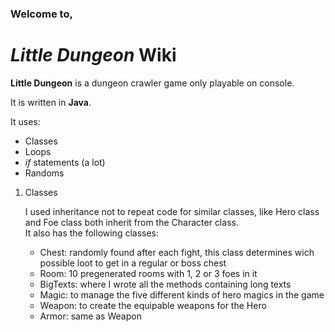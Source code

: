 ### Welcome to,

# *Little Dungeon* Wiki

**Little Dungeon** is a dungeon crawler game only playable on console.

It is written in **Java**.

It uses:  
* Classes  
* Loops
* *if* statements (a lot)
* Randoms

1. Classes

   I used inheritance not to repeat code for similar classes, like Hero class and Foe class both inherit from the Character class.  
   It also has the following classes:  
     - Chest: randomly found after each fight, this class determines wich possible loot to get in a regular or boss chest  
     - Room: 10 pregenerated rooms with 1, 2 or 3 foes in it  
     - BigTexts: where I wrote all the methods containing long texts  
     - Magic: to manage the five different kinds of hero magics in the game  
     - Weapon: to create the equipable weapons for the Hero  
     - Armor: same as Weapon  
